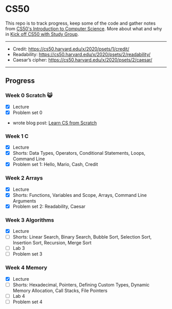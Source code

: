 # CS50

This repo is to track progress, keep some of the code and gather notes from [CS50's Introduction to Computer Science](https://cs50.harvard.edu/x/2020/). More about what and why in [Kick off CS50 with Study Group](https://elisabethirgens.github.io/notes/2020/11/start-cs50/).

---

- Credit: https://cs50.harvard.edu/x/2020/psets/1/credit/
- Readability: https://cs50.harvard.edu/x/2020/psets/2/readability/
- Caesar’s cipher: https://cs50.harvard.edu/x/2020/psets/2/caesar/

---

## Progress

### Week 0 Scratch 😺

- [x] Lecture
- [x] Problem set 0
- wrote blog post: [Learn CS from Scratch](https://elisabethirgens.github.io/notes/2020/12/scratch/)

### Week 1 C

- [x] Lecture
- [x] Shorts: Data Types, Operators, Conditional Statements, Loops, Command Line
- [x] Problem set 1: Hello, Mario, Cash, Credit

### Week 2 Arrays

- [x] Lecture
- [x] Shorts: Functions, Variables and Scope, Arrays, Command Line Arguments
- [x] Problem set 2: Readability, Caesar

### Week 3 Algorithms

- [x] Lecture
- [ ] Shorts: Linear Search, Binary Search, Bubble Sort, Selection Sort, Insertion Sort, Recursion, Merge Sort
- [ ] Lab 3
- [ ] Problem set 3

### Week 4 Memory

- [x] Lecture
- [ ] Shorts: Hexadecimal, Pointers, Defining Custom Types, Dynamic Memory Allocation, Call Stacks, File Pointers
- [ ] Lab 4
- [ ] Problem set 4
